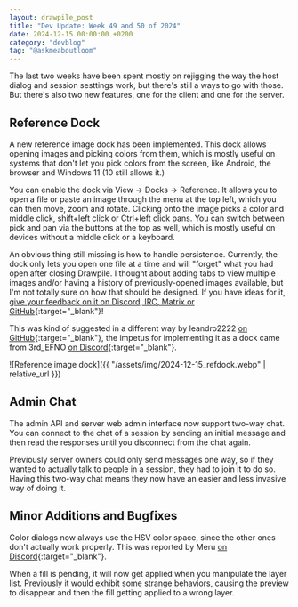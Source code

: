 ```yaml
---
layout: drawpile_post
title: "Dev Update: Week 49 and 50 of 2024"
date: 2024-12-15 00:00:00 +0200
category: "devblog"
tag: "@askmeaboutloom"
---
```


The last two weeks have been spent mostly on rejigging the way the host dialog and session sesttings work, but there's still a ways to go with those. But there's also two new features, one for the client and one for the server.

## Reference Dock

A new reference image dock has been implemented. This dock allows opening images and picking colors from them, which is mostly useful on systems that don't let you pick colors from the screen, like Android, the browser and Windows 11 (10 still allows it.)

You can enable the dock via View → Docks → Reference. It allows you to open a file or paste an image through the menu at the top left, which you can then move, zoom and rotate. Clicking onto the image picks a color and middle click, shift+left click or Ctrl+left click pans. You can switch between pick and pan via the buttons at the top as well, which is mostly useful on devices without a middle click or a keyboard.

An obvious thing still missing is how to handle persistence. Currently, the dock only lets you open one file at a time and will "forget" what you had open after closing Drawpile. I thought about adding tabs to view multiple images and/or having a history of previously-opened images available, but I'm not totally sure on how that should be designed. If you have ideas for it, [give your feedback on it on Discord, IRC, Matrix or GitHub](https://drawpile.net/help/){:target="_blank"}!

This was kind of suggested in a different way by leandro2222 [on GitHub](https://github.com/drawpile/Drawpile/issues/1147){:target="_blank"}, the impetus for implementing it as a dock came from 3rd_EFNO [on Discord](https://drawpile.net/discord/){:target="_blank"}.

![Reference image dock]({{ "/assets/img/2024-12-15_refdock.webp" | relative_url }})

## Admin Chat

The admin API and server web admin interface now support two-way chat. You can connect to the chat of a session by sending an initial message and then read the responses until you disconnect from the chat again.

Previously server owners could only send messages one way, so if they wanted to actually talk to people in a session, they had to join it to do so. Having this two-way chat means they now have an easier and less invasive way of doing it.

## Minor Additions and Bugfixes

Color dialogs now always use the HSV color space, since the other ones don't actually work properly. This was reported by Meru [on Discord](https://drawpile.net/discord/){:target="_blank"}.

When a fill is pending, it will now get applied when you manipulate the layer list. Previously it would exhibit some strange behaviors, causing the preview to disappear and then the fill getting applied to a wrong layer.

